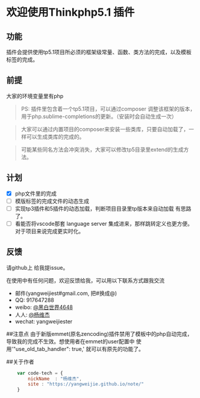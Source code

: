 # 欢迎使用Thinkphp5.1 插件

## 功能

插件会提供使用tp5.1项目所必须的框架级常量、函数、类方法的完成，以及模板标签的完成。

## 前提
大家的环境变量里有php

> PS: 插件里包含着一个tp5.1项目，可以通过composer 调整该框架的版本，用于php.sublime-completions的更新。（安装时会自动生成一次）

> 大家可以通过内置项目的composer来安装一些类库，只要自动加载了，一样可以生成类库的完成的。

> 可能某些同名方法会冲突消失，大家可以修改tp5目录里extend的生成方法。

## 计划

- [x] php文件里的完成
- [ ] 模版标签的完成文件的动态生成
- [ ] 实现tp3插件和5插件的动态加载，判断项目目录里tp版本来自动加载 有思路了。
- [ ] 看能否将vscode那套 language server 集成进来，那样跳转定义也更方便。对于项目来说完成更实时化。

## 反馈

请github上 给我提issue。

在使用中有任何问题，欢迎反馈给我，可以用以下联系方式跟我交流

* 邮件(yangweijiest#gmail.com, 把#换成@)
* QQ: 917647288
* weibo: [@黑白世界4648](http://weibo.com/1342658313)
* 人人: [@杨维杰](http://www.renren.com/247050624)
* wechat: yangweijiester

##注意点
由于新版emmet(原名zencoding)插件禁用了模板中的php自动完成，导致我的完成不生效。想使用者在emmet的user配置中 使用'"use_old_tab_handler": true,' 就可以有原先的功能了。

##关于作者

```javascript
	var code-tech = {
		nickName  : "杨维杰",
		site : "https://yangweijie.github.io/note/"
	}
```